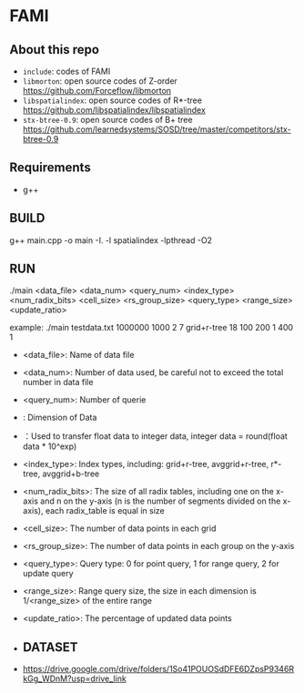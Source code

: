 # FAMI
## About this repo
- `include`: codes of FAMI
- `libmorton`: open source codes of Z-order  https://github.com/Forceflow/libmorton
- `libspatialindex`: open source codes of R*-tree  https://github.com/libspatialindex/libspatialindex
- `stx-btree-0.9`: open source codes of B+ tree  https://github.com/learnedsystems/SOSD/tree/master/competitors/stx-btree-0.9

## Requirements
- g++

## BUILD
g++ main.cpp -o main  -I. -l spatialindex -lpthread -O2
## RUN
./main <data_file> <data_num> <query_num> <dimension> <exp> <index_type> <num_radix_bits> <cell_size> <rs_group_size> <query_type> <range_size> <update_ratio>

example: ./main testdata.txt 1000000 1000 2 7 grid+r-tree 18 100 200 1 400 1
+ <data_file>: Name of data file
+ <data_num>: Number of data used, be careful not to exceed the total number in data file
+ <query_num>: Number of querie
+ <dimension>: Dimension of Data
+ <exp>：Used to transfer float data to integer data, integer data = round(float data * 10^exp)
+ <index_type>: Index types, including: grid+r-tree, avggrid+r-tree, r*-tree, avggrid+b-tree
+ <num_radix_bits>: The size of all radix tables, including one on the x-axis and n on the y-axis (n is the number of segments divided on the x-axis), each radix_table is equal in size 
+ <cell_size>: The number of data points in each grid 
+ <rs_group_size>: The number of data points in each group on the y-axis 
+ <query_type>: Query type: 0 for point query, 1 for range query, 2 for update query 
+ <range_size>: Range query size, the size in each dimension is 1/<range_size> of the entire range 
+ <update_ratio>: The percentage of updated data points

+ ## DATASET
+ https://drive.google.com/drive/folders/1So41POUOSdDFE6DZpsP9346RkGg_WDnM?usp=drive_link

